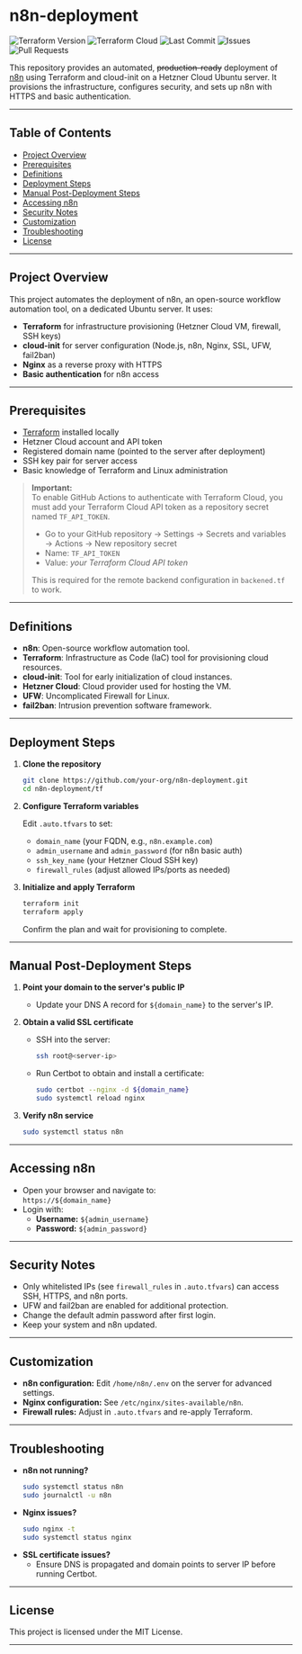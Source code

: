 # n8n-deployment

<!-- Badges -->
![Terraform Version](https://img.shields.io/badge/Terraform-1.5%2B-blue?logo=terraform)
![Terraform Cloud](https://img.shields.io/badge/Terraform%20Cloud-Enabled-623CE4?logo=terraform)
![Last Commit](https://img.shields.io/github/last-commit/marcinkantyka/n8n-deployment)
![Issues](https://img.shields.io/github/issues/marcinkantyka/n8n-deployment)
![Pull Requests](https://img.shields.io/github/issues-pr/marcinkantyka/n8n-deployment)

This repository provides an automated, ~~production-ready~~ deployment of [n8n](https://n8n.io/) using Terraform and cloud-init on a Hetzner Cloud Ubuntu server. It provisions the infrastructure, configures security, and sets up n8n with HTTPS and basic authentication.

---

## Table of Contents

- [Project Overview](#project-overview)
- [Prerequisites](#prerequisites)
- [Definitions](#definitions)
- [Deployment Steps](#deployment-steps)
- [Manual Post-Deployment Steps](#manual-post-deployment-steps)
- [Accessing n8n](#accessing-n8n)
- [Security Notes](#security-notes)
- [Customization](#customization)
- [Troubleshooting](#troubleshooting)
- [License](#license)

---

## Project Overview

This project automates the deployment of n8n, an open-source workflow automation tool, on a dedicated Ubuntu server. It uses:

- **Terraform** for infrastructure provisioning (Hetzner Cloud VM, firewall, SSH keys)
- **cloud-init** for server configuration (Node.js, n8n, Nginx, SSL, UFW, fail2ban)
- **Nginx** as a reverse proxy with HTTPS
- **Basic authentication** for n8n access

---

## Prerequisites

- [Terraform](https://www.terraform.io/downloads.html) installed locally
- Hetzner Cloud account and API token
- Registered domain name (pointed to the server after deployment)
- SSH key pair for server access
- Basic knowledge of Terraform and Linux administration

> **Important:**  
> To enable GitHub Actions to authenticate with Terraform Cloud, you must add your Terraform Cloud API token as a repository secret named `TF_API_TOKEN`.  
>  
> - Go to your GitHub repository → Settings → Secrets and variables → Actions → New repository secret  
> - Name: `TF_API_TOKEN`  
> - Value: *your Terraform Cloud API token*  
>  
> This is required for the remote backend configuration in `backened.tf` to work.
---

## Definitions

- **n8n**: Open-source workflow automation tool.
- **Terraform**: Infrastructure as Code (IaC) tool for provisioning cloud resources.
- **cloud-init**: Tool for early initialization of cloud instances.
- **Hetzner Cloud**: Cloud provider used for hosting the VM.
- **UFW**: Uncomplicated Firewall for Linux.
- **fail2ban**: Intrusion prevention software framework.

---

## Deployment Steps

1. **Clone the repository**
   ```sh
   git clone https://github.com/your-org/n8n-deployment.git
   cd n8n-deployment/tf
   ```

2. **Configure Terraform variables**

   Edit `.auto.tfvars` to set:
   - `domain_name` (your FQDN, e.g., `n8n.example.com`)
   - `admin_username` and `admin_password` (for n8n basic auth)
   - `ssh_key_name` (your Hetzner Cloud SSH key)
   - `firewall_rules` (adjust allowed IPs/ports as needed)

3. **Initialize and apply Terraform**
   ```sh
   terraform init
   terraform apply
   ```
   Confirm the plan and wait for provisioning to complete.

---

## Manual Post-Deployment Steps

1. **Point your domain to the server's public IP**
   - Update your DNS A record for `${domain_name}` to the server's IP.

2. **Obtain a valid SSL certificate**
   - SSH into the server:
     ```sh
     ssh root@<server-ip>
     ```
   - Run Certbot to obtain and install a certificate:
     ```sh
     sudo certbot --nginx -d ${domain_name}
     sudo systemctl reload nginx
     ```

3. **Verify n8n service**
   ```sh
   sudo systemctl status n8n
   ```

---

## Accessing n8n

- Open your browser and navigate to:  
  `https://${domain_name}`
- Login with:
  - **Username:** `${admin_username}`
  - **Password:** `${admin_password}`

---

## Security Notes

- Only whitelisted IPs (see `firewall_rules` in `.auto.tfvars`) can access SSH, HTTPS, and n8n ports.
- UFW and fail2ban are enabled for additional protection.
- Change the default admin password after first login.
- Keep your system and n8n updated.

---

## Customization

- **n8n configuration:** Edit `/home/n8n/.env` on the server for advanced settings.
- **Nginx configuration:** See `/etc/nginx/sites-available/n8n`.
- **Firewall rules:** Adjust in `.auto.tfvars` and re-apply Terraform.

---

## Troubleshooting

- **n8n not running?**
  ```sh
  sudo systemctl status n8n
  sudo journalctl -u n8n
  ```
- **Nginx issues?**
  ```sh
  sudo nginx -t
  sudo systemctl status nginx
  ```
- **SSL certificate issues?**
  - Ensure DNS is propagated and domain points to server IP before running Certbot.

---

## License

This project is licensed under the MIT License.

---

